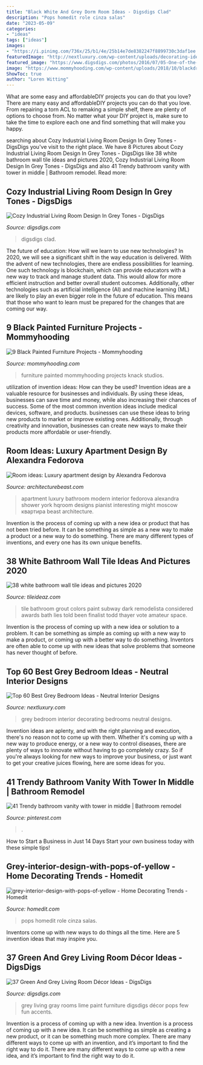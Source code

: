 ```yaml
---
title: "Black White And Grey Dorm Room Ideas - Digsdigs Clad"
description: "Pops homedit role cinza salas"
date: "2023-05-09"
categories:
- "ideas"
tags: ["ideas"]
images:
- "https://i.pinimg.com/736x/25/b1/4e/25b14e7de8382247f8899730c3daf1ee.jpg"
featuredImage: "http://nextluxury.com/wp-content/uploads/decorating-ideas-for-grey-bedrooms.jpg"
featured_image: "https://www.digsdigs.com/photos/2016/07/05-One-of-the-walls-is-clad-in-white-brick-775x1264.jpg"
image: "https://www.mommyhooding.com/wp-content/uploads/2018/10/blackdresser3-678x1024.jpg"
ShowToc: true
author: "Loren Witting"
---
```



What are some easy and affordableDIY projects you can do that you love?
There are many easy and affordableDIY projects you can do that you love. From repairing a torn ACL to remaking a simple shelf, there are plenty of options to choose from. No matter what your DIY project is, make sure to take the time to explore each one and find something that will make you happy.

	

		
searching about Cozy Industrial Living Room Design In Grey Tones - DigsDigs you've visit to the right place. We have 8 Pictures about Cozy Industrial Living Room Design In Grey Tones - DigsDigs like 38 white bathroom wall tile ideas and pictures 2020, Cozy Industrial Living Room Design In Grey Tones - DigsDigs and also 41 Trendy bathroom vanity with tower in middle | Bathroom remodel. Read more:
		
    
## Cozy Industrial Living Room Design In Grey Tones - DigsDigs

<img loading=lazy src="https://www.digsdigs.com/photos/2016/07/05-One-of-the-walls-is-clad-in-white-brick-775x1264.jpg" onerror="this.onerror=null;this.src='https://tse4.mm.bing.net/th?id=OIP.ycteRiIxFoq3JYh3LTSjeAHaMF&amp;pid=15.1';" alt="Cozy Industrial Living Room Design In Grey Tones - DigsDigs">

_Source: digsdigs.com_

>digsdigs clad. 

	

The future of education: How will we learn to use new technologies?
In 2020, we will see a significant shift in the way education is delivered. With the advent of new technologies, there are endless possibilities for learning. One such technology is blockchain, which can provide educators with a new way to track and manage student data. This would allow for more efficient instruction and better overall student outcomes. Additionally, other technologies such as artificial intelligence (AI) and machine learning (ML) are likely to play an even bigger role in the future of education. This means that those who want to learn must be prepared for the changes that are coming our way.

    
## 9 Black Painted Furniture Projects - Mommyhooding

<img loading=lazy src="https://www.mommyhooding.com/wp-content/uploads/2018/10/blackdresser3-678x1024.jpg" onerror="this.onerror=null;this.src='https://tse1.mm.bing.net/th?id=OIP.txXPBceMa-x-dm0ZSK1YYAHaLL&amp;pid=15.1';" alt="9 Black Painted Furniture Projects - Mommyhooding">

_Source: mommyhooding.com_

>furniture painted mommyhooding projects knack studios. 

	

utilization of invention ideas: How can they be used?
Invention ideas are a valuable resource for businesses and individuals. By using these ideas, businesses can save time and money, while also increasing their chances of success. Some of the most common invention ideas include medical devices, software, and products. businesses can use these ideas to bring new products to market or improve existing ones. Additionally, through creativity and innovation, businesses can create new ways to make their products more affordable or user-friendly.

    
## Room Ideas: Luxury Apartment Design By Alexandra Fedorova

<img loading=lazy src="https://architecturebeast.com/wp-content/uploads/2016/04/Room-ideas-Luxury-apartment-design-by-Alexandra-Fedorova-featured-on-Architecture-Beast-21.jpg" onerror="this.onerror=null;this.src='https://tse4.mm.bing.net/th?id=OIP.ZvS6zfy-qmuiV4X8lKT3WAHaJ4&amp;pid=15.1';" alt="Room ideas: Luxury apartment design by Alexandra Fedorova">

_Source: architecturebeast.com_

>apartment luxury bathroom modern interior fedorova alexandra shower york hqroom designs pianist interesting might moscow квартира beast architecture. 

	

Invention is the process of coming up with a new idea or product that has not been tried before. It can be something as simple as a new way to make a product or a new way to do something. There are many different types of inventions, and every one has its own unique benefits.

    
## 38 White Bathroom Wall Tile Ideas And Pictures 2020

<img loading=lazy src="https://www.tileideaz.com/wp-content/uploads/2015/01/white_bathroom_wall_tile_10.jpg" onerror="this.onerror=null;this.src='https://tse4.mm.bing.net/th?id=OIP.m2Z9VlT9sHIawUshz3enSQHaLD&amp;pid=15.1';" alt="38 white bathroom wall tile ideas and pictures 2020">

_Source: tileideaz.com_

>tile bathroom grout colors paint subway dark remodelista considered awards bath lies told been finalist todd thayer vote amateur space. 

	

Invention is the process of coming up with a new idea or solution to a problem. It can be something as simple as coming up with a new way to make a product, or coming up with a better way to do something. Inventors are often able to come up with new ideas that solve problems that someone has never thought of before.

    
## Top 60 Best Grey Bedroom Ideas - Neutral Interior Designs

<img loading=lazy src="http://nextluxury.com/wp-content/uploads/decorating-ideas-for-grey-bedrooms.jpg" onerror="this.onerror=null;this.src='https://tse2.mm.bing.net/th?id=OIP.qiM04GG8tsVU47z16fwUAgAAAA&amp;pid=15.1';" alt="Top 60 Best Grey Bedroom Ideas - Neutral Interior Designs">

_Source: nextluxury.com_

>grey bedroom interior decorating bedrooms neutral designs. 

	

Invention ideas are aplenty, and with the right planning and execution, there's no reason not to come up with them. Whether it's coming up with a new way to produce energy, or a new way to control diseases, there are plenty of ways to innovate without having to go completely crazy. So if you're always looking for new ways to improve your business, or just want to get your creative juices flowing, here are some ideas for you.

    
## 41 Trendy Bathroom Vanity With Tower In Middle | Bathroom Remodel

<img loading=lazy src="https://i.pinimg.com/736x/25/b1/4e/25b14e7de8382247f8899730c3daf1ee.jpg" onerror="this.onerror=null;this.src='https://tse4.mm.bing.net/th?id=OIP.HyUeLS8uAmPBLBV2H3sfuAAAAA&amp;pid=15.1';" alt="41 Trendy bathroom vanity with tower in middle | Bathroom remodel">

_Source: pinterest.com_

>. 

	

How to Start a Business in Just 14 Days
Start your own business today with these simple tips!

    
## Grey-interior-design-with-pops-of-yellow - Home Decorating Trends - Homedit

<img loading=lazy src="http://cdn.homedit.com/wp-content/uploads/2012/01/grey-interior-design-with-pops-of-yellow-659x1024.jpg" onerror="this.onerror=null;this.src='https://tse1.mm.bing.net/th?id=OIP.xiOxhCzT1JpTkgvXNntCbwHaLg&amp;pid=15.1';" alt="grey-interior-design-with-pops-of-yellow - Home Decorating Trends - Homedit">

_Source: homedit.com_

>pops homedit role cinza salas. 

	

Inventors come up with new ways to do things all the time. Here are 5 invention ideas that may inspire you.

    
## 37 Green And Grey Living Room Décor Ideas - DigsDigs

<img loading=lazy src="https://www.digsdigs.com/photos/2016/10/green-grey-living-rooms-2.jpg" onerror="this.onerror=null;this.src='https://tse4.mm.bing.net/th?id=OIP.iXTYHoQiRWko-FNys1NhXgHaJ4&amp;pid=15.1';" alt="37 Green And Grey Living Room Décor Ideas - DigsDigs">

_Source: digsdigs.com_

>grey living gray rooms lime paint furniture digsdigs décor pops few fun accents. 

	

Invention is a process of coming up with a new idea.
Invention is a process of coming up with a new idea. It can be something as simple as creating a new product, or it can be something much more complex. There are many different ways to come up with an invention, and it’s important to find the right way to do it. There are many different ways to come up with a new idea, and it’s important to find the right way to do it.

